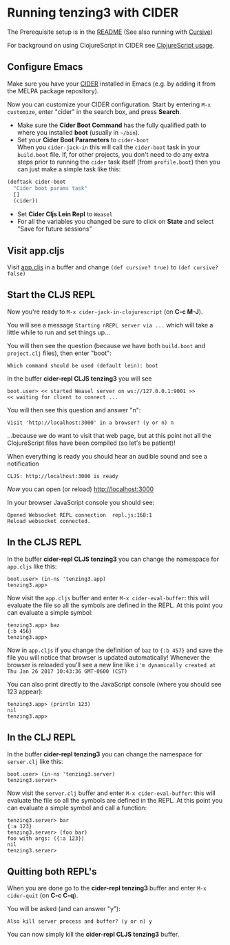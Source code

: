 # Running tenzing3 with CIDER

The Prerequisite setup is in the [README](../README.md)
(See also running with [Cursive](Cursive.md))

For background on using ClojureScript in CIDER see
[ClojureScript usage](https://cider.readthedocs.io/en/latest/up_and_running/#clojurescript-usage).

## Configure Emacs

Make sure you have your [CIDER](https://github.com/clojure-emacs/cider)
installed in Emacs (e.g. by adding it from the MELPA package repository).

Now you can customize your CIDER configuration. Start by
entering `M-x customize`, enter "cider" in the search box,
and press **Search**.

* Make sure the **Cider Boot Command** has the fully qualified path to where
   you installed **boot** (usually in `~/bin`).
* Set your **Cider Boot Parameters** to `cider-boot` <br/>
   When you `cider-jack-in` this will call the `cider-boot` task
   in your `build.boot` file. If, for other projects, you don't
   need to do any extra steps prior to running the `cider` task
   itself (from `profile.boot`) then you can just make a simple
   task like this:
```clojure
(deftask cider-boot
  "Cider boot params task"
  []
  (cider))
 ```
* Set **Cider Cljs Lein Repl** to `Weasel`
* For all the variables you changed be sure to click on **State**
    and select "Save for future sessions"

## Visit app.cljs

Visit [app.cljs](https://github.com/tmarble/tenzing3/blob/master/src/cljs/tenzing3/app.cljs#L25) in a buffer and change
`(def cursive? true)`
to
`(def cursive? false)`

## Start the CLJS REPL

Now you're ready to `M-x cider-jack-in-clojurescript` (on **C-c M-J**).

You will see a message `Starting nREPL server via ...` which
will take a little while to run and set things up...

You will then see the question (because we have both `build.boot` and `project.clj` files), then enter "boot":

```
Which command should be used (default lein): boot
```

In the buffer **cider-repl CLJS tenzing3** you will see

```
boot.user> << started Weasel server on ws://127.0.0.1:9001 >>
<< waiting for client to connect ...
```

You will then see this question and answer "n":
```
Visit 'http://localhost:3000' in a browser? (y or n) n
```

...because we do want to visit that web page, but at this point
not all the ClojureScript files have been compiled (so let's
be patient)!

When everything is ready you should hear an audible sound
and see a notification

`CLJS: http://localhost:3000 is ready`

*Now* you can open (or reload) [http://localhost:3000](http://localhost:3000)

In your browser JavaScript console you should see:

```
Opened Websocket REPL connection  repl.js:168:1
Reload websocket connected.
```

## In the CLJS REPL

In the buffer **cider-repl CLJS tenzing3** you can change the
namespace for `app.cljs` like this:

```
boot.user> (in-ns 'tenzing3.app)
tenzing3.app>
```

Now visit the `app.cljs` buffer and enter `M-x cider-eval-buffer`: this
will evaluate the file so all the symbols are defined in the REPL. At
this point you can evaluate a simple symbol:

```
tenzing3.app> baz
{:b 456}
tenzing3.app>
```

Now in `app.cljs` if you change the definition of `baz` to `{:b 457}`
and save the file you will notice that browser is updated automatically!
Whenever the browser is reloaded you'll see a new line like
`i'm dynamically created at Thu Jan 26 2017 10:43:36 GMT-0600 (CST)`

You can also print directly to the JavaScript console (where
you should see 123 appear):

```
tenzing3.app> (println 123)
nil
tenzing3.app>
```
## In the CLJ REPL

In the buffer **cider-repl tenzing3** you can change the
namespace for `server.clj` like this:

```
boot.user> (in-ns 'tenzing3.server)
tenzing3.server>
```

Now visit the `server.clj` buffer and enter `M-x cider-eval-buffer`: this
will evaluate the file so all the symbols are defined in the REPL. At
this point you can evaluate a simple symbol and call a function:

```
tenzing3.server> bar
{:a 123}
tenzing3.server> (foo bar)
foo with args: ({:a 123})
nil
tenzing3.server>
```

## Quitting both REPL's

When you are done go to the **cider-repl tenzing3** buffer
and enter `M-x cider-quit` (on **C-c C-q**).

You will be asked (and can answer "y"):

```
Also kill server process and buffer? (y or n) y
```

You can now simply kill the **cider-repl CLJS tenzing3** buffer.
